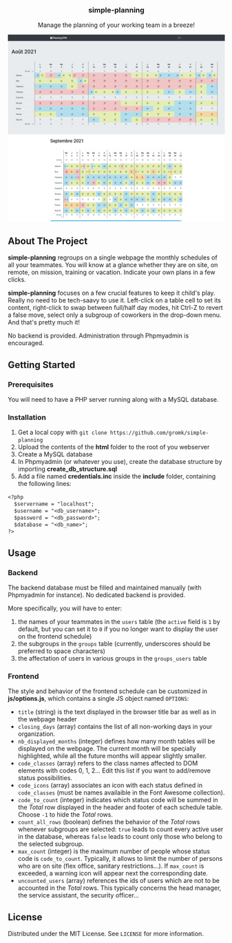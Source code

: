 
<!-- PROJECT LOGO -->
<br />
<p align="center">
  <h3 align="center">simple-planning</h3>

  <p align="center">
Manage the planning of your working team in a breeze!

![image](screenshot.png?raw=true "Screenshot")

  </p>
</p>


<!-- ABOUT THE PROJECT -->
## About The Project

**simple-planning** regroups on a single webpage the monthly schedules of all your teammates. You will know at a glance whether they are on site, on remote, on mission, training or vacation. Indicate your own plans in a few clicks.

**simple-planning** focuses on a few crucial features to keep it child's play. Really no need to be tech-saavy to use it. Left-click on a table cell to set its content, right-click to swap between full/half day modes, hit Ctrl-Z to revert a false move, select only a subgroup of coworkers in the drop-down menu. And that's pretty much it!

No backend is provided. Administration through Phpmyadmin is encouraged.

<!-- GETTING STARTED -->
## Getting Started

### Prerequisites

You will need to have a PHP server running along with a MySQL database.


### Installation
1. Get a local copy with ```git clone https://github.com/gromk/simple-planning```
2. Upload the contents of the **html** folder to the root of you webserver
3. Create a MySQL database
4. In Phpmyadmin (or whatever you use), create the database structure by importing **create_db_structure.sql**
5. Add a file named **credentials.inc** inside the **include** folder, containing the following lines:
```
<?php
  $servername = "localhost";
  $username = "<db_username>";
  $password = "<db_password>";
  $database = "<db_name>";
?>
```

<!-- USAGE EXAMPLES -->
## Usage

### Backend
The backend database must be filled and maintained manually (with Phpmyadmin for instance). No dedicated backend is provided.

More specifically, you will have to enter:
1. the names of your teammates in the ``users`` table (the ``active`` field is ``1`` by default, but you can set it to ``0`` if you no longer want to display the user on the frontend schedule)
2. the subgroups in the ``groups`` table (currently, underscores should be preferred to space characters)
3. the affectation of users in various groups in the ``groups_users`` table

### Frontend
The style and behavior of the frontend schedule can be customized in **js/options.js**, which contains a single JS object named ```OPTIONS```:

* ``title`` (string) is the text displayed in the browser title bar as well as in the webpage header
* ``closing_days`` (array) contains the list of all non-working days in your organization.
* ``nb_displayed_months`` (integer) defines how many month tables will be displayed on the webpage. The current month will be specially highlighted, while all the future months will appear slightly smaller.
* ``code_classes`` (array) refers to the class names affected to DOM elements with codes 0, 1, 2... Edit this list if you want to add/remove status possibilities.
* ``code_icons`` (array) associates an icon with each status defined in ``code_classes`` (must be names availaible in the Font Awesome collection).
* ``code_to_count`` (integer) indicates which status code will be summed in the *Total* row displayed in the header and footer of each schedule table. Choose ``-1`` to hide the *Total* rows.
* ``count_all_rows`` (boolean) defines the behavior of the *Total* rows whenever subgroups are selected: ``true`` leads to count every active user in the database, whereas ``false`` leads to count only those who belong to the selected subgroup.
* ``max_count`` (integer) is the maximum number of people whose status code is ``code_to_count``. Typically, it allows to limit the number of persons who are on site (flex office, sanitary restrictions...). If ``max_count`` is exceeded, a warning icon will appear next the corresponding date.
* ``uncounted_users`` (array) references the ids of users which are not to be accounted in the *Total* rows. This typically concerns the head manager, the service assistant, the security officer...

<!-- LICENSE -->
## License

Distributed under the MIT License. See `LICENSE` for more information.

